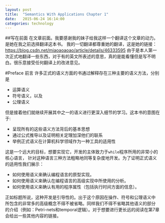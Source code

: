 ```yaml
--- 
layout: post 
title:  "Semantics With Applications Chapter 1" 
date:   2015-06-24 16:14:00 
categories: technology 
--- 
```



##写在前面
在文章前面。我要感谢我的妹子给我这样一个翻译这个文章的动力。是她在我之前选择翻译这本书。
我的一切翻译都尊重她的翻译，这是她的链接：<https://blog.csdn.net/miaoaoaoao/article/details/46333595>
由于是本人第一次正式地翻译一些东西，对于有的英文所表述的意思，真的是能看懂但是写不明白。很乐意接受任何翻译上的改进意见。

#Preface 前言
许多正式的语义方面的书通过解释存在三种主要的语义方法，分别是

- 运算语义
- 符号语义，以及
- 公理语义

但是接着他们就继续开展其中之一的语义进行更深入细节的学习。这本书的意图在于:

- 呈现所有的这些语义方法背后的基本思想
- 通过公式推导以及证明相关定理加深他们的联系
- 举例正式语义在计算机科学领域作为一种工具的适用性

这是一个远大的目标，想要实现它，开发的主体致力于```while```程序所用的非常小的核心语言，
针对这种语言三种方法粗略地同等复杂度地开发。为了证明正式语义的适用性我们展示：

- 如何使用语义来确认编程语言的原型实现。
- 如何使用语义来确认在编程语言的高级实现中所使用的分析。
- 如何使用语义来确认有用的程序属性（包括执行时间方面的信息）。

正如标题所说，这种开发是引导性的。出于这个原因在操作、符号和公理语义中
所包含的非常多的高级概念不得不被省略。同样我们不得不省略其他语义的部分
的介绍（例如：Petri-nets和temporal逻辑）。对于想要进行更长远的阅读在第7章
会给出一些其他内容的链接。

